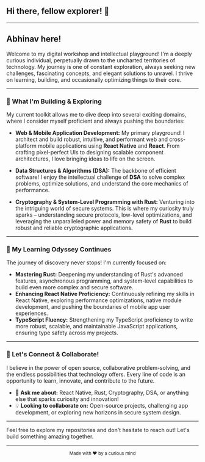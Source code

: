 ## Hi there, fellow explorer! 👋
---
## Abhinav here!


Welcome to my digital workshop and intellectual playground! I'm a deeply curious individual, perpetually drawn to the uncharted territories of technology. My journey is one of constant exploration, always seeking new challenges, fascinating concepts, and elegant solutions to unravel. I thrive on learning, building, and occasionally optimizing things to their core.

---

### 🚀 What I'm Building & Exploring

My current toolkit allows me to dive deep into several exciting domains, where I consider myself proficient and always pushing the boundaries:

*   **Web & Mobile Application Development:** My primary playground! I architect and build robust, intuitive, and performant web and cross-platform mobile applications using **React Native** and **React**. From crafting pixel-perfect UIs to designing scalable component architectures, I love bringing ideas to life on the screen.

   
*   **Data Structures & Algorithms (DSA):** The backbone of efficient software! I enjoy the intellectual challenge of **DSA** to solve complex problems, optimize solutions, and understand the core mechanics of performance.

   

*   **Cryptography & System-Level Programming with Rust:** Venturing into the intriguing world of secure systems. This is where my curiosity truly sparks – understanding secure protocols, low-level optimizations, and leveraging the unparalleled power and memory safety of **Rust** to build robust and reliable cryptographic applications.

   
---

### 🌱 My Learning Odyssey Continues

The journey of discovery never stops! I'm currently focused on:

*   **Mastering Rust:** Deepening my understanding of Rust's advanced features, asynchronous programming, and system-level capabilities to build even more complex and secure software.
*   **Enhancing React Native Proficiency:** Continuously refining my skills in React Native, exploring performance optimizations, native module development, and pushing the boundaries of mobile app user experiences.
*   **TypeScript Fluency:** Strengthening my TypeScript proficiency to write more robust, scalable, and maintainable JavaScript applications, ensuring type safety across my projects.

   

---

### 🤝 Let's Connect & Collaborate!

I believe in the power of open source, collaborative problem-solving, and the endless possibilities that technology offers. Every line of code is an opportunity to learn, innovate, and contribute to the future.

*   💬 **Ask me about:** React Native, Rust, Cryptography, DSA, or anything else that sparks curiosity and innovation!
*   💡 **Looking to collaborate on:** Open-source projects, challenging app development, or exploring new horizons in secure system design.

  
---

Feel free to explore my repositories and don't hesitate to reach out! Let's build something amazing together.

---

<p align="center">
  <sub>Made with ❤️ by a curious mind</sub>
</p>
